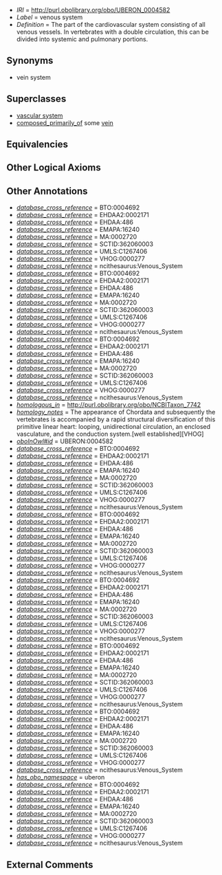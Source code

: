  * *IRI* = http://purl.obolibrary.org/obo/UBERON_0004582
 * *Label* = venous system
 * *Definition* = The part of the cardiovascular system consisting of all venous vessels. In vertebrates with a double circulation, this can be divided into systemic and pulmonary portions.

## Synonyms

 * vein system

## Superclasses

 * [vascular system](../../UBERON/98/UBERON_0007798.md)
 * [composed_primarily_of](../../UBREL/02/UBREL_0000002.md) some [vein](../../UBERON/38/UBERON_0001638.md)

## Equivalencies


## Other Logical Axioms


## Other Annotations

 * *[database_cross_reference](../../ef/oboInOwl#hasDbXref.md)* = BTO:0004692
 * *[database_cross_reference](../../ef/oboInOwl#hasDbXref.md)* = EHDAA2:0002171
 * *[database_cross_reference](../../ef/oboInOwl#hasDbXref.md)* = EHDAA:486
 * *[database_cross_reference](../../ef/oboInOwl#hasDbXref.md)* = EMAPA:16240
 * *[database_cross_reference](../../ef/oboInOwl#hasDbXref.md)* = MA:0002720
 * *[database_cross_reference](../../ef/oboInOwl#hasDbXref.md)* = SCTID:362060003
 * *[database_cross_reference](../../ef/oboInOwl#hasDbXref.md)* = UMLS:C1267406
 * *[database_cross_reference](../../ef/oboInOwl#hasDbXref.md)* = VHOG:0000277
 * *[database_cross_reference](../../ef/oboInOwl#hasDbXref.md)* = ncithesaurus:Venous_System
 * *[database_cross_reference](../../ef/oboInOwl#hasDbXref.md)* = BTO:0004692
 * *[database_cross_reference](../../ef/oboInOwl#hasDbXref.md)* = EHDAA2:0002171
 * *[database_cross_reference](../../ef/oboInOwl#hasDbXref.md)* = EHDAA:486
 * *[database_cross_reference](../../ef/oboInOwl#hasDbXref.md)* = EMAPA:16240
 * *[database_cross_reference](../../ef/oboInOwl#hasDbXref.md)* = MA:0002720
 * *[database_cross_reference](../../ef/oboInOwl#hasDbXref.md)* = SCTID:362060003
 * *[database_cross_reference](../../ef/oboInOwl#hasDbXref.md)* = UMLS:C1267406
 * *[database_cross_reference](../../ef/oboInOwl#hasDbXref.md)* = VHOG:0000277
 * *[database_cross_reference](../../ef/oboInOwl#hasDbXref.md)* = ncithesaurus:Venous_System
 * *[database_cross_reference](../../ef/oboInOwl#hasDbXref.md)* = BTO:0004692
 * *[database_cross_reference](../../ef/oboInOwl#hasDbXref.md)* = EHDAA2:0002171
 * *[database_cross_reference](../../ef/oboInOwl#hasDbXref.md)* = EHDAA:486
 * *[database_cross_reference](../../ef/oboInOwl#hasDbXref.md)* = EMAPA:16240
 * *[database_cross_reference](../../ef/oboInOwl#hasDbXref.md)* = MA:0002720
 * *[database_cross_reference](../../ef/oboInOwl#hasDbXref.md)* = SCTID:362060003
 * *[database_cross_reference](../../ef/oboInOwl#hasDbXref.md)* = UMLS:C1267406
 * *[database_cross_reference](../../ef/oboInOwl#hasDbXref.md)* = VHOG:0000277
 * *[database_cross_reference](../../ef/oboInOwl#hasDbXref.md)* = ncithesaurus:Venous_System
 * *[homologous_in](../../core#homologous/in/core#homologous_in.md)* = http://purl.obolibrary.org/obo/NCBITaxon_7742
 * *[homology_notes](../../UBPROP/03/UBPROP_0000003.md)* = The appearance of Chordata and subsequently the vertebrates is accompanied by a rapid structural diversification of this primitive linear heart: looping, unidirectional circulation, an enclosed vasculature, and the conduction system.[well established][VHOG]
 * *[oboInOwl#id](../../id/oboInOwl#id.md)* = UBERON:0004582
 * *[database_cross_reference](../../ef/oboInOwl#hasDbXref.md)* = BTO:0004692
 * *[database_cross_reference](../../ef/oboInOwl#hasDbXref.md)* = EHDAA2:0002171
 * *[database_cross_reference](../../ef/oboInOwl#hasDbXref.md)* = EHDAA:486
 * *[database_cross_reference](../../ef/oboInOwl#hasDbXref.md)* = EMAPA:16240
 * *[database_cross_reference](../../ef/oboInOwl#hasDbXref.md)* = MA:0002720
 * *[database_cross_reference](../../ef/oboInOwl#hasDbXref.md)* = SCTID:362060003
 * *[database_cross_reference](../../ef/oboInOwl#hasDbXref.md)* = UMLS:C1267406
 * *[database_cross_reference](../../ef/oboInOwl#hasDbXref.md)* = VHOG:0000277
 * *[database_cross_reference](../../ef/oboInOwl#hasDbXref.md)* = ncithesaurus:Venous_System
 * *[database_cross_reference](../../ef/oboInOwl#hasDbXref.md)* = BTO:0004692
 * *[database_cross_reference](../../ef/oboInOwl#hasDbXref.md)* = EHDAA2:0002171
 * *[database_cross_reference](../../ef/oboInOwl#hasDbXref.md)* = EHDAA:486
 * *[database_cross_reference](../../ef/oboInOwl#hasDbXref.md)* = EMAPA:16240
 * *[database_cross_reference](../../ef/oboInOwl#hasDbXref.md)* = MA:0002720
 * *[database_cross_reference](../../ef/oboInOwl#hasDbXref.md)* = SCTID:362060003
 * *[database_cross_reference](../../ef/oboInOwl#hasDbXref.md)* = UMLS:C1267406
 * *[database_cross_reference](../../ef/oboInOwl#hasDbXref.md)* = VHOG:0000277
 * *[database_cross_reference](../../ef/oboInOwl#hasDbXref.md)* = ncithesaurus:Venous_System
 * *[database_cross_reference](../../ef/oboInOwl#hasDbXref.md)* = BTO:0004692
 * *[database_cross_reference](../../ef/oboInOwl#hasDbXref.md)* = EHDAA2:0002171
 * *[database_cross_reference](../../ef/oboInOwl#hasDbXref.md)* = EHDAA:486
 * *[database_cross_reference](../../ef/oboInOwl#hasDbXref.md)* = EMAPA:16240
 * *[database_cross_reference](../../ef/oboInOwl#hasDbXref.md)* = MA:0002720
 * *[database_cross_reference](../../ef/oboInOwl#hasDbXref.md)* = SCTID:362060003
 * *[database_cross_reference](../../ef/oboInOwl#hasDbXref.md)* = UMLS:C1267406
 * *[database_cross_reference](../../ef/oboInOwl#hasDbXref.md)* = VHOG:0000277
 * *[database_cross_reference](../../ef/oboInOwl#hasDbXref.md)* = ncithesaurus:Venous_System
 * *[database_cross_reference](../../ef/oboInOwl#hasDbXref.md)* = BTO:0004692
 * *[database_cross_reference](../../ef/oboInOwl#hasDbXref.md)* = EHDAA2:0002171
 * *[database_cross_reference](../../ef/oboInOwl#hasDbXref.md)* = EHDAA:486
 * *[database_cross_reference](../../ef/oboInOwl#hasDbXref.md)* = EMAPA:16240
 * *[database_cross_reference](../../ef/oboInOwl#hasDbXref.md)* = MA:0002720
 * *[database_cross_reference](../../ef/oboInOwl#hasDbXref.md)* = SCTID:362060003
 * *[database_cross_reference](../../ef/oboInOwl#hasDbXref.md)* = UMLS:C1267406
 * *[database_cross_reference](../../ef/oboInOwl#hasDbXref.md)* = VHOG:0000277
 * *[database_cross_reference](../../ef/oboInOwl#hasDbXref.md)* = ncithesaurus:Venous_System
 * *[database_cross_reference](../../ef/oboInOwl#hasDbXref.md)* = BTO:0004692
 * *[database_cross_reference](../../ef/oboInOwl#hasDbXref.md)* = EHDAA2:0002171
 * *[database_cross_reference](../../ef/oboInOwl#hasDbXref.md)* = EHDAA:486
 * *[database_cross_reference](../../ef/oboInOwl#hasDbXref.md)* = EMAPA:16240
 * *[database_cross_reference](../../ef/oboInOwl#hasDbXref.md)* = MA:0002720
 * *[database_cross_reference](../../ef/oboInOwl#hasDbXref.md)* = SCTID:362060003
 * *[database_cross_reference](../../ef/oboInOwl#hasDbXref.md)* = UMLS:C1267406
 * *[database_cross_reference](../../ef/oboInOwl#hasDbXref.md)* = VHOG:0000277
 * *[database_cross_reference](../../ef/oboInOwl#hasDbXref.md)* = ncithesaurus:Venous_System
 * *[has_obo_namespace](../../ce/oboInOwl#hasOBONamespace.md)* = uberon
 * *[database_cross_reference](../../ef/oboInOwl#hasDbXref.md)* = BTO:0004692
 * *[database_cross_reference](../../ef/oboInOwl#hasDbXref.md)* = EHDAA2:0002171
 * *[database_cross_reference](../../ef/oboInOwl#hasDbXref.md)* = EHDAA:486
 * *[database_cross_reference](../../ef/oboInOwl#hasDbXref.md)* = EMAPA:16240
 * *[database_cross_reference](../../ef/oboInOwl#hasDbXref.md)* = MA:0002720
 * *[database_cross_reference](../../ef/oboInOwl#hasDbXref.md)* = SCTID:362060003
 * *[database_cross_reference](../../ef/oboInOwl#hasDbXref.md)* = UMLS:C1267406
 * *[database_cross_reference](../../ef/oboInOwl#hasDbXref.md)* = VHOG:0000277
 * *[database_cross_reference](../../ef/oboInOwl#hasDbXref.md)* = ncithesaurus:Venous_System

## External Comments

